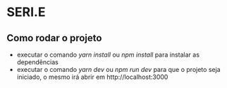 # SERI.E

## Como rodar o projeto

- executar o comando _yarn install_ ou _npm install_ para instalar as dependências
- executar o comando _yarn dev_ ou _npm run dev_ para que o projeto seja iniciado, o mesmo irá abrir em http://localhost:3000
